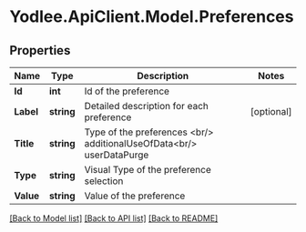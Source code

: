 # Yodlee.ApiClient.Model.Preferences

## Properties

Name | Type | Description | Notes
------------ | ------------- | ------------- | -------------
**Id** | **int** | Id of the preference | 
**Label** | **string** | Detailed description for each preference | [optional] 
**Title** | **string** | Type of the preferences &lt;br/&gt; additionalUseOfData&lt;br/&gt; userDataPurge | 
**Type** | **string** | Visual Type of the preference selection | 
**Value** | **string** | Value of the preference | 

[[Back to Model list]](../README.md#documentation-for-models) [[Back to API list]](../README.md#documentation-for-api-endpoints) [[Back to README]](../README.md)

